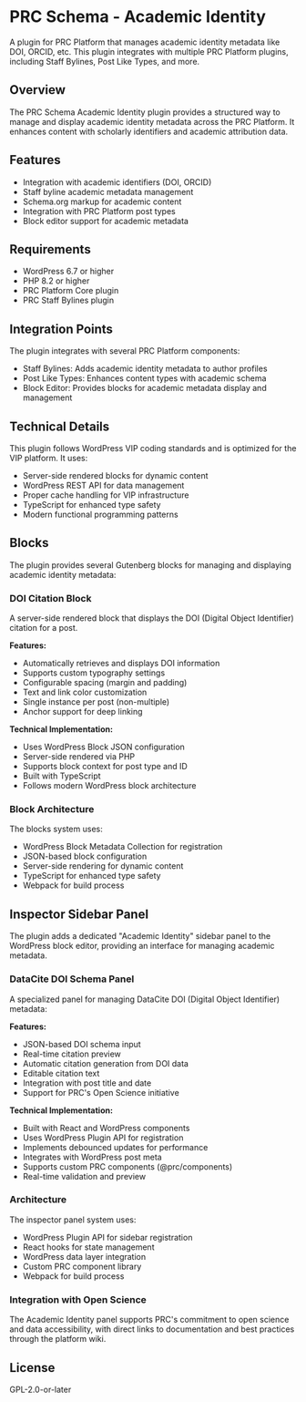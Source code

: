# PRC Schema - Academic Identity

A plugin for PRC Platform that manages academic identity metadata like DOI, ORCID, etc. This plugin integrates with multiple PRC Platform plugins, including Staff Bylines, Post Like Types, and more.

## Overview

The PRC Schema Academic Identity plugin provides a structured way to manage and display academic identity metadata across the PRC Platform. It enhances content with scholarly identifiers and academic attribution data.

## Features

- Integration with academic identifiers (DOI, ORCID)
- Staff byline academic metadata management
- Schema.org markup for academic content
- Integration with PRC Platform post types
- Block editor support for academic metadata

## Requirements

- WordPress 6.7 or higher
- PHP 8.2 or higher
- PRC Platform Core plugin
- PRC Staff Bylines plugin

## Integration Points

The plugin integrates with several PRC Platform components:

- Staff Bylines: Adds academic identity metadata to author profiles
- Post Like Types: Enhances content types with academic schema
- Block Editor: Provides blocks for academic metadata display and management

## Technical Details

This plugin follows WordPress VIP coding standards and is optimized for the VIP platform. It uses:

- Server-side rendered blocks for dynamic content
- WordPress REST API for data management
- Proper cache handling for VIP infrastructure
- TypeScript for enhanced type safety
- Modern functional programming patterns

## Blocks

The plugin provides several Gutenberg blocks for managing and displaying academic identity metadata:

### DOI Citation Block

A server-side rendered block that displays the DOI (Digital Object Identifier) citation for a post. 

**Features:**
- Automatically retrieves and displays DOI information
- Supports custom typography settings
- Configurable spacing (margin and padding)
- Text and link color customization
- Single instance per post (non-multiple)
- Anchor support for deep linking

**Technical Implementation:**
- Uses WordPress Block JSON configuration
- Server-side rendered via PHP
- Supports block context for post type and ID
- Built with TypeScript
- Follows modern WordPress block architecture

### Block Architecture

The blocks system uses:
- WordPress Block Metadata Collection for registration
- JSON-based block configuration
- Server-side rendering for dynamic content
- TypeScript for enhanced type safety
- Webpack for build process

## Inspector Sidebar Panel

The plugin adds a dedicated "Academic Identity" sidebar panel to the WordPress block editor, providing an interface for managing academic metadata.

### DataCite DOI Schema Panel

A specialized panel for managing DataCite DOI (Digital Object Identifier) metadata:

**Features:**
- JSON-based DOI schema input
- Real-time citation preview
- Automatic citation generation from DOI data
- Editable citation text
- Integration with post title and date
- Support for PRC's Open Science initiative

**Technical Implementation:**
- Built with React and WordPress components
- Uses WordPress Plugin API for registration
- Implements debounced updates for performance
- Integrates with WordPress post meta
- Supports custom PRC components (@prc/components)
- Real-time validation and preview

### Architecture

The inspector panel system uses:
- WordPress Plugin API for sidebar registration
- React hooks for state management
- WordPress data layer integration
- Custom PRC component library
- Webpack for build process

### Integration with Open Science

The Academic Identity panel supports PRC's commitment to open science and data accessibility, with direct links to documentation and best practices through the platform wiki.

## License

GPL-2.0-or-later

